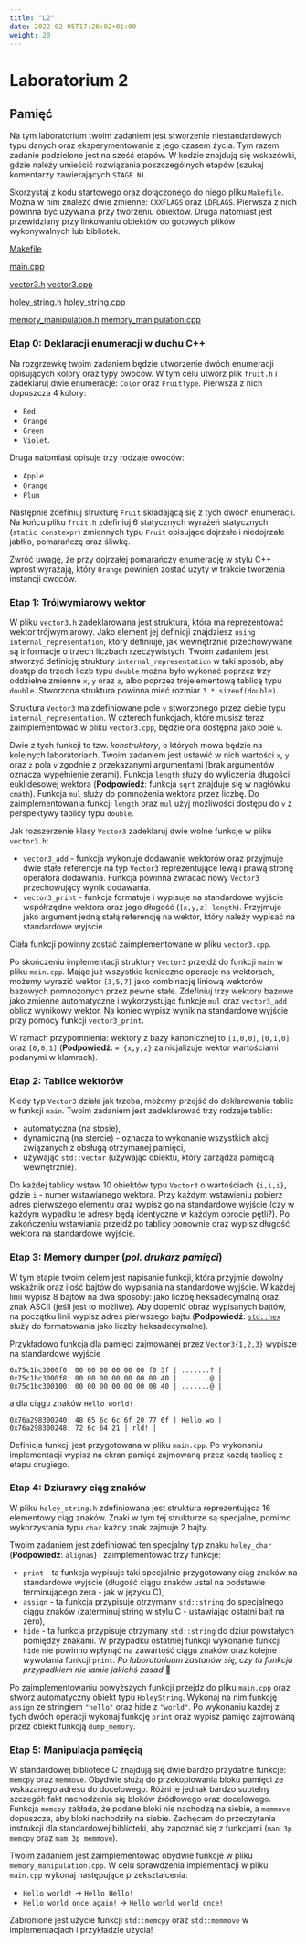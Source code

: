 ```yaml
---
title: "L2"
date: 2022-02-05T17:26:02+01:00
weight: 20
---
```


# Laboratorium 2
## Pamięć

Na tym laboratorium twoim zadaniem jest stworzenie niestandardowych typu danych oraz eksperymentowanie z jego czasem życia.
Tym razem zadanie podzielone jest na sześć etapów.
W kodzie znajdują się wskazówki, gdzie należy umieścić rozwiązania poszczególnych etapów (szukaj komentarzy zawierających `STAGE N`).

Skorzystaj z kodu startowego oraz dołączonego do niego pliku `Makefile`. Można w nim znaleźć dwie zmienne: `CXXFLAGS` oraz `LDFLAGS`. Pierwsza z nich powinna być używania przy tworzeniu obiektów.
Druga natomiast jest przewidziany przy linkowaniu obiektów do gotowych plików wykonywalnych lub bibliotek.

[Makefile](src/Makefile)

[main.cpp](src/main.cpp)

[vector3.h](src/vector3.h) [vector3.cpp](src/vector3.cpp) 

[holey_string.h](src/holey_string.h) [holey_string.cpp](src/holey_string.cpp) 

[memory_manipulation.h](src/memory_manipulation.h) [memory_manipulation.cpp](src/memory_manipulation.cpp)

### Etap 0: Deklaracji enumeracji w duchu C++

Na rozgrzewkę twoim zadaniem będzie utworzenie dwóch enumeracji opisujących kolory oraz typy owoców.
W tym celu utwórz plik `fruit.h` i zadeklaruj dwie enumeracje: `Color` oraz `FruitType`.
Pierwsza z nich dopuszcza 4 kolory:
* `Red`
* `Orange`
* `Green`
* `Violet`.

Druga natomiast opisuje trzy rodzaje owoców:
* `Apple`
* `Orange`
* `Plum`

Następnie zdefiniuj strukturę `Fruit` składającą się z tych dwóch enumeracji.
Na końcu pliku `fruit.h` zdefiniuj 6 statycznych wyrażeń statycznych (`static constexpr`) zmiennych typu `Fruit` opisujące dojrzałe i niedojrzałe jabłko, pomarańczę oraz śliwkę.

Zwróć uwagę, że przy dojrzałej pomarańczy enumerację w stylu C++ wprost wyrażają, który `Orange` powinien zostać użyty w trakcie tworzenia instancji owoców.

### Etap 1: Trójwymiarowy wektor
W pliku `vector3.h` zadeklarowana jest struktura, która ma reprezentować wektor trójwymiarowy.
Jako element jej definicji znajdziesz `using internal_representation`, który definiuje, jak wewnętrznie przechowywane są informacje o trzech liczbach rzeczywistych.
Twoim zadaniem jest stworzyć definicję struktury `internal_representation` w taki sposób, aby dostęp do trzech liczb typu `double` można było wykonać poprzez trzy oddzielne zmienne `x`, `y` oraz `z`, albo poprzez trójelementową tablicę typu `double`.
Stworzona struktura powinna mieć rozmiar `3 * sizeof(double)`.

Struktura `Vector3` ma zdefiniowane pole `v` stworzonego przez ciebie typu `internal_representation`.
W czterech funkcjach, które musisz teraz zaimplementować w pliku `vector3.cpp`, będzie ona dostępna jako pole `v`.

Dwie z tych funkcji to tzw. *konstruktory*, o których mowa będzie na kolejnych laboratoriach.
Twoim zadaniem jest ustawić w nich wartości `x`, `y` oraz `z` pola `v` zgodnie z przekazanymi argumentami (brak argumentów oznacza wypełnienie zerami).
Funkcja `length` służy do wyliczenia długości euklidesowej wektora (**Podpowiedź**: funkcja `sqrt` znajduje się w nagłówku `cmath`).
Funkcja `mul` służy do pomnożenia wektora przez liczbę.
Do zaimplementowania funkcji `length` oraz `mul` użyj możliwości dostępu do `v` z perspektywy tablicy typu `double`.

Jak rozszerzenie klasy `Vector3` zadeklaruj dwie wolne funkcje w pliku `vector3.h`:
* `vector3_add` - funkcja wykonuje dodawanie wektorów oraz przyjmuje dwie stałe referencje na typ `Vector3` reprezentujące lewą i prawą stronę operatora dodawania. Funkcja powinna zwracać nowy `Vector3` przechowujący wynik dodawania.
* `vector3_print` - funkcja formatuje i wypisuje na standardowe wyjście współrzędne wektora oraz jego długość (`[x,y,z] length`). Przyjmuje jako argument jedną stałą referencję na wektor, który należy wypisać na standardowe wyjście.

Ciała funkcji powinny zostać zaimplementowane w pliku `vector3.cpp`.

Po skończeniu implementacji struktury `Vector3` przejdź do funkcji `main` w pliku `main.cpp`. 
Mając już wszystkie konieczne operacje na wektorach, możemy wyrazić wektor `[3,5,7]` jako kombinację liniową wektorów bazowych pomnożonych przez pewne stałe.
Zdefiniuj trzy wektory bazowe jako zmienne automatyczne i wykorzystując funkcje `mul` oraz `vector3_add` oblicz wynikowy wektor. Na koniec wypisz wynik na standardowe wyjście przy pomocy funkcji `vector3_print`.


W ramach przypomnienia: wektory z bazy kanonicznej to `[1,0,0]`, `[0,1,0]` oraz `[0,0,1]` (**Podpowiedź**: `= {x,y,z}` zainicjalizuje wektor wartościami podanymi w klamrach).

### Etap 2: Tablice wektorów

Kiedy typ `Vector3` działa jak trzeba, możemy przejść do deklarowania tablic w funkcji `main`.
Twoim zadaniem jest zadeklarować trzy rodzaje tablic:
* automatyczna (na stosie),
* dynamiczną (na stercie) - oznacza to wykonanie wszystkich akcji związanych z obsługą otrzymanej pamięci,
* używając `std::vector` (używając obiektu, który zarządza pamięcią wewnętrznie).

Do każdej tablicy wstaw 10 obiektów typu `Vector3` o wartościach `{i,i,i}`, gdzie `i` - numer wstawianego wektora.
Przy każdym wstawieniu pobierz adres pierwszego elementu oraz wypisz go na standardowe wyjście (czy w każdym wypadku te adresy będą identyczne w każdym obrocie pętli?).
Po zakończeniu wstawiania przejdź po tablicy ponownie oraz wypisz długość wektora na standardowe wyjście.

### Etap 3: Memory dumper (*pol. drukarz pamięci*)

W tym etapie twoim celem jest napisanie funkcji, która przyjmie dowolny wskaźnik oraz ilość bajtów do wypisania na standardowe wyjście.
W każdej linii wypisz 8 bajtów na dwa sposoby: jako liczbę heksadecymalną oraz znak ASCII (jeśli jest to możliwe).
Aby dopełnić obraz wypisanych bajtów, na początku linii wypisz adres pierwszego bajtu (**Podpowiedź**: [`std::hex`](https://en.cppreference.com/w/cpp/io/manip/hex) służy do formatowania jako liczby heksadecymalne).

Przykładowo funkcja dla pamięci zajmowanej przez `Vector3{1,2,3}` wypisze na standardowe wyjście
```
0x75c1bc3000f0: 00 00 00 00 00 00 f0 3f | .......? |
0x75c1bc3000f8: 00 00 00 00 00 00 00 40 | .......@ |
0x75c1bc300100: 00 00 00 00 00 00 08 40 | .......@ |
```
a dla ciągu znaków `Hello world!`
```
0x76a298300240: 48 65 6c 6c 6f 20 77 6f | Hello wo |
0x76a298300248: 72 6c 64 21 | rld! |
```

Definicja funkcji jest przygotowana w pliku `main.cpp`.
Po wykonaniu implementacji wypisz na ekran pamięć zajmowaną przez każdą tablicę z etapu drugiego.

### Etap 4: Dziurawy ciąg znaków

W pliku `holey_string.h` zdefiniowana jest struktura reprezentująca 16 elementowy ciąg znaków.
Znaki w tym tej strukturze są specjalne, pomimo wykorzystania typu `char` każdy znak zajmuje 2 bajty.

Twoim zadaniem jest zdefiniować ten specjalny typ znaku `holey_char` (**Podpowiedź**: `alignas`) i zaimplementować trzy funkcje:
* `print` - ta funkcja wypisuje taki specjalnie przygotowany ciąg znaków na standardowe wyjście (długość ciągu znaków ustal na podstawie terminującego zera - jak w języku C),
* `assign` - ta funkcja przypisuje otrzymany `std::string` do specjalnego ciągu znaków (zaterminuj string w stylu C - ustawiając ostatni bajt na zero),
* `hide` - ta funkcja przypisuje otrzymany `std::string` do dziur powstałych pomiędzy znakami.
W przypadku ostatniej funkcji wykonanie funkcji `hide` nie powinno wpłynąć na zawartość ciągu znaków oraz kolejne wywołania funkcji `print`. *Po laboratoriuum zastanów się, czy ta funkcja przypadkiem nie łamie jakichś zasad* 🤔

Po zaimplementowaniu powyższych funkcji przejdz do pliku `main.cpp` oraz stwórz automatyczny obiekt typu `HoleyString`. Wykonaj na nim funkcję `assign` ze stringiem `"hello"` oraz hide z `"world"`. Po wykonaniu każdej z tych dwóch operacji wykonaj funkcję `print` oraz wypisz pamięć zajmowaną przez obiekt funkcją `dump_memory`.


### Etap 5: Manipulacja pamięcią

W standardowej bibliotece C znajdują się dwie bardzo przydatne funkcje: `memcpy` oraz `memmove`.
Obydwie służą do przekopiowania bloku pamięci ze wskazanego adresu do docelowego.
Różni je jednak bardzo subtelny szczegół: fakt nachodzenia się bloków źródłowego oraz docelowego.
Funkcja `memcpy` zakłada, że podane bloki nie nachodzą na siebie, a `memmove` dopuszcza, aby bloki nachodziły na siebie.
Zachęcam do przeczytania instrukcji dla standardowej biblioteki, aby zapoznać się z funkcjami (`man 3p memcpy` oraz `mam 3p memmove`).

Twoim zadaniem jest zaimplementować obydwie funkcje w pliku `memory_manipulation.cpp`.
W celu sprawdzenia implementacji w pliku `main.cpp` wykonaj następujące przekształcenia:
* `Hello world!` -> `Hello Hello!`
* `Hello world once again!` -> `Hello world world once!`

Zabronione jest użycie funkcji `std::memcpy` oraz `std::memmove` w implementacjach i przykładzie użycia!